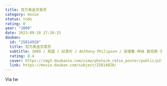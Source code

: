 ```yaml
---
title: 百万美金交易员
category: movie
status: todo
rating: 0
year: "2009"
date: 2023-09-18 17:26:15
douban:
  id: "25814928"
  title: 百万美金交易员
  subtitle: 2009 / 英国 / 纪录片 / Anthony Philipson / 安德鲁·林肯 勒克斯·范·德尔登
  rating: 8.4
  cover: https://img3.doubanio.com/view/photo/m_ratio_poster/public/p2167083667.jpg
  link: https://movie.douban.com/subject/25814928/
---
```


Via tw 

